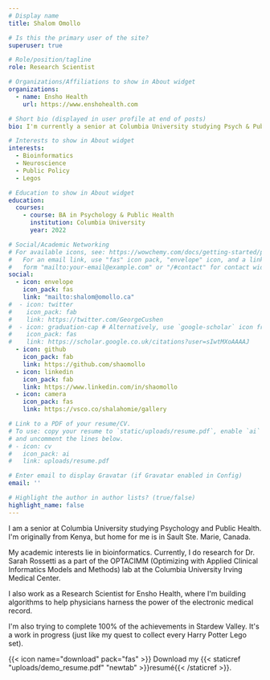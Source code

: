 ```yaml
---
# Display name
title: Shalom Omollo

# Is this the primary user of the site?
superuser: true

# Role/position/tagline
role: Research Scientist

# Organizations/Affiliations to show in About widget
organizations:
  - name: Ensho Health
    url: https://www.enshohealth.com

# Short bio (displayed in user profile at end of posts)
bio: I'm currently a senior at Columbia University studying Psych & Public Health. I also do bioinformatics with Ensho Health.  

# Interests to show in About widget
interests:
  - Bioinformatics
  - Neuroscience
  - Public Policy
  - Legos 

# Education to show in About widget
education:
  courses:
    - course: BA in Psychology & Public Health
      institution: Columbia University
      year: 2022

# Social/Academic Networking
# For available icons, see: https://wowchemy.com/docs/getting-started/page-builder/#icons
#   For an email link, use "fas" icon pack, "envelope" icon, and a link in the
#   form "mailto:your-email@example.com" or "/#contact" for contact widget.
social:
  - icon: envelope
    icon_pack: fas
    link: "mailto:shalom@omollo.ca"
#  - icon: twitter
#    icon_pack: fab
#    link: https://twitter.com/GeorgeCushen
#  - icon: graduation-cap # Alternatively, use `google-scholar` icon from `ai` icon pack
#    icon_pack: fas
#    link: https://scholar.google.co.uk/citations?user=sIwtMXoAAAAJ
  - icon: github
    icon_pack: fab
    link: https://github.com/shaomollo
  - icon: linkedin
    icon_pack: fab
    link: https://www.linkedin.com/in/shaomollo
  - icon: camera
    icon_pack: fas
    link: https://vsco.co/shalahomie/gallery

# Link to a PDF of your resume/CV.
# To use: copy your resume to `static/uploads/resume.pdf`, enable `ai` icons in `params.toml`,
# and uncomment the lines below.
# - icon: cv
#   icon_pack: ai
#   link: uploads/resume.pdf

# Enter email to display Gravatar (if Gravatar enabled in Config)
email: ''

# Highlight the author in author lists? (true/false)
highlight_name: false
---
```

I am a senior at Columbia University studying Psychology and Public Health. I'm originally from Kenya, but home for me is in Sault Ste. Marie, Canada. 

My academic interests lie in bioinformatics. Currently, I do research for Dr. Sarah Rossetti as a part of the OPTACIMM (Optimizing with Applied Clinical Informatics Models and Methods) lab at the Columbia University Irving Medical Center. 

I also work as a Research Scientist for Ensho Health, where I'm building algorithms to help physicians harness the power of the electronic medical record. 

I'm also trying to complete 100% of the achievements in Stardew Valley. It's a work in progress (just like my quest to collect every Harry Potter Lego set). 

{{< icon name="download" pack="fas" >}} Download my {{< staticref "uploads/demo_resume.pdf" "newtab" >}}resumé{{< /staticref >}}.
